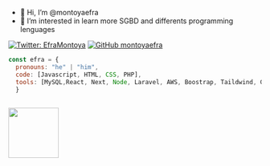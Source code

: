 - 👋 Hi, I’m @montoyaefra
- 👀 I’m interested in learn more SGBD and differents programming lenguages


[![Twitter: EfraMontoya](https://img.shields.io/twitter/follow/efrainmontoyita?style=social)](https://twitter.com/efrainmontoyita)
[![GitHub montoyaefra](https://img.shields.io/github/followers/montoyaefra?label=follow&style=social)]([https://github.com/montoyaefra](https://github.com/montoyaefra))


```javascript
const efra = {
  pronouns: "he" | "him",
  code: [Javascript, HTML, CSS, PHP],
  tools: [MySQL,React, Next, Node, Laravel, AWS, Boostrap, Taildwind, Git],
  }
  
  ```

<img src="https://gifsanimados.de/img-gifsanimados.de/n/naruto-shippuden/gaara.gif" width="100px"> 
